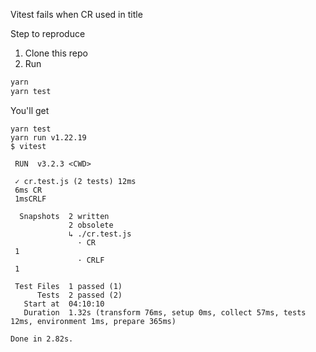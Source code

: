 Vitest fails when CR used in title

Step to reproduce

1. Clone this repo
2. Run

```sh
yarn
yarn test
```

You'll get

```
yarn test
yarn run v1.22.19
$ vitest

 RUN  v3.2.3 <CWD>

 ✓ cr.test.js (2 tests) 12ms
 6ms CR
 1msCRLF

  Snapshots  2 written
             2 obsolete
             ↳ ./cr.test.js
               · CR
 1
               · CRLF
 1

 Test Files  1 passed (1)
      Tests  2 passed (2)
   Start at  04:10:10
   Duration  1.32s (transform 76ms, setup 0ms, collect 57ms, tests 12ms, environment 1ms, prepare 365ms)

Done in 2.82s.
```
